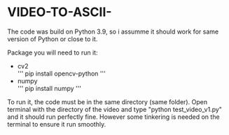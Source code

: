 # VIDEO-TO-ASCII-

The code was build on Python 3.9, so i assumme it should work for same version of Python or close to it.

Package you will need to run it:
- cv2		
'''
pip install opencv-python
'''
- numpy 	
'''
pip install numpy
'''

To run it, the code must be in the same directory (same folder). Open terminal with the directory of the video and
type "python test_video_v1.py" and it should run perfectly fine. However some tinkering is needed on the terminal to ensure 
it run smoothly. 
